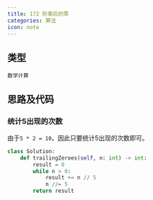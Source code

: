 ```yaml
---
title: 172 阶乘后的零
categories: 算法
icon: note
---
```


## 类型

`数学计算`

## 思路及代码

### 统计5出现的次数

由于`5 * 2 = 10`，因此只要统计5出现的次数即可。

```python
class Solution:
    def trailingZeroes(self, n: int) -> int:
        result = 0
        while n > 0:
            result += n // 5
            n //= 5
        return result
```
